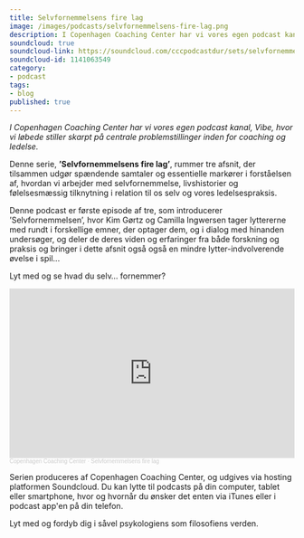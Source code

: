 ```yaml
---
title: Selvfornemmelsens fire lag
image: /images/podcasts/selvfornemmelsens-fire-lag.png
description: I Copenhagen Coaching Center har vi vores egen podcast kanal, Vibe, hvor vi løbede stiller skarpt på centrale problemstillinger inden for coaching og ledelse.
soundcloud: true
soundcloud-link: https://soundcloud.com/cccpodcastdur/sets/selvfornemmelsens-fire-lag
soundcloud-id: 1141063549
category:
- podcast
tags:
- blog
published: true
---
```

*I Copenhagen Coaching Center har vi vores egen podcast kanal, Vibe, hvor vi løbede stiller skarpt på centrale problemstillinger inden for coaching og ledelse.*

Denne serie, **’Selvfornemmelsens fire lag’**, rummer tre afsnit, der tilsammen udgør spændende samtaler og essentielle markører i forståelsen af, hvordan vi arbejder med selvfornemmelse, livshistorier og følelsesmæssig tilknytning i relation til os selv og vores ledelsespraksis.

Denne podcast er første episode af tre, som introducerer ’Selvfornemmelsen’, hvor Kim Gørtz og Camilla Ingwersen tager lyttererne med rundt i forskellige emner, der optager dem, og i dialog med hinanden undersøger, og deler de deres viden og erfaringer fra både forskning og praksis og bringer i dette afsnit også også en mindre lytter-indvolverende øvelse i spil...

Lyt med og se hvad du selv… fornemmer?

<iframe width="100%" height="300" scrolling="no" frameborder="no" allow="autoplay" src="https://w.soundcloud.com/player/?url=https%3A//api.soundcloud.com/playlists/1141063549&color=%23ff5500&auto_play=false&hide_related=false&show_comments=true&show_user=true&show_reposts=false&show_teaser=true&visual=true"></iframe><div style="font-size: 10px; color: #cccccc;line-break: anywhere;word-break: normal;overflow: hidden;white-space: nowrap;text-overflow: ellipsis; font-family: Interstate,Lucida Grande,Lucida Sans Unicode,Lucida Sans,Garuda,Verdana,Tahoma,sans-serif;font-weight: 100;"><a href="https://soundcloud.com/cccpodcastdur" title="Copenhagen Coaching Center" target="_blank" style="color: #cccccc; text-decoration: none;">Copenhagen Coaching Center</a> · <a href="https://soundcloud.com/cccpodcastdur/sets/selvfornemmelsens-fire-lag" title="Selvfornemmelsens fire lag" target="_blank" style="color: #cccccc; text-decoration: none;">Selvfornemmelsens fire lag</a></div>


Serien produceres af Copenhagen Coaching Center, og udgives via hosting platformen Soundcloud. Du kan lytte til podcasts på din computer, tablet eller smartphone, hvor og hvornår du ønsker det enten via iTunes eller i podcast app'en på din telefon.

 

Lyt med og fordyb dig i såvel psykologiens som filosofiens verden.